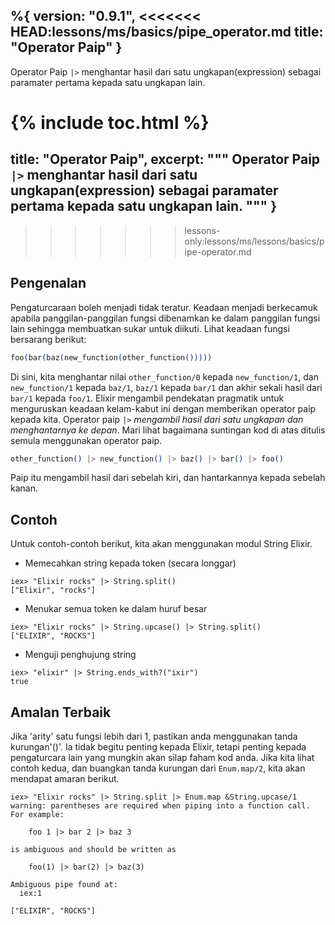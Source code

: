 %{
  version: "0.9.1",
<<<<<<< HEAD:lessons/ms/basics/pipe_operator.md
  title: "Operator Paip"
}
---

Operator Paip `|>` menghantar hasil dari satu ungkapan(expression) sebagai paramater pertama kepada satu ungkapan lain.

{% include toc.html %}
=======
  title: "Operator Paip",
  excerpt: """
  Operator Paip `|>` menghantar hasil dari satu ungkapan(expression) sebagai paramater pertama kepada satu ungkapan lain.
  """
}
---
>>>>>>> lessons-only:lessons/ms/lessons/basics/pipe-operator.md

## Pengenalan

Pengaturcaraan boleh menjadi tidak teratur.  Keadaan menjadi berkecamuk apabila panggilan-panggilan fungsi dibenamkan ke dalam panggilan fungsi lain sehingga membuatkan sukar untuk diikuti.  Lihat keadaan fungsi bersarang berikut:

```elixir
foo(bar(baz(new_function(other_function()))))
```

Di sini, kita menghantar nilai `other_function/0` kepada `new_function/1`, dan `new_function/1` kepada `baz/1`, `baz/1` kepada `bar/1` dan akhir sekali hasil dari `bar/1` kepada `foo/1`.  Elixir mengambil pendekatan pragmatik untuk menguruskan keadaan kelam-kabut ini dengan memberikan operator paip kepada kita.  Operator paip `|>` *mengambil hasil dari satu ungkapan dan menghantarnya ke depan*.  Mari lihat bagaimana suntingan kod di atas ditulis semula menggunakan operator paip.  

```elixir
other_function() |> new_function() |> baz() |> bar() |> foo()
```

Paip itu mengambil hasil dari sebelah kiri, dan hantarkannya kepada sebelah kanan.

## Contoh

Untuk contoh-contoh berikut, kita akan menggunakan modul String Elixir.

- Memecahkan string kepada token (secara longgar)

```shell
iex> "Elixir rocks" |> String.split()
["Elixir", "rocks"]
```

- Menukar semua token ke dalam huruf besar

```shell
iex> "Elixir rocks" |> String.upcase() |> String.split()
["ELIXIR", "ROCKS"]
```

- Menguji penghujung string

```shell
iex> "elixir" |> String.ends_with?("ixir")
true
```

## Amalan Terbaik

Jika 'arity' satu fungsi lebih dari 1, pastikan anda menggunakan tanda kurungan'()'.  Ia tidak begitu penting kepada Elixir, tetapi penting kepada pengaturcara lain yang mungkin akan silap faham kod anda.  Jika kita lihat contoh kedua, dan buangkan tanda kurungan dari `Enum.map/2`, kita akan mendapat amaran berikut.

```shell
iex> "Elixir rocks" |> String.split |> Enum.map &String.upcase/1
warning: parentheses are required when piping into a function call. For example:

    foo 1 |> bar 2 |> baz 3

is ambiguous and should be written as

    foo(1) |> bar(2) |> baz(3)

Ambiguous pipe found at:
  iex:1

["ELIXIR", "ROCKS"]
```
